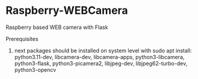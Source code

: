 # Raspberry-WEBCamera
Raspberry based WEB camera with Flask

Prerequisites
1. next packages should be installed on system level with sudo apt install:
 python3.11-dev,
 libcamera-dev,
 libcamera-apps,
 python3-libcamera,
 python3-flask,
 python3-picamera2,
 libjpeg-dev,
 libjpeg62-turbo-dev,
 python3-opencv

 

